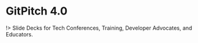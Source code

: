 # GitPitch 4.0

!> Slide Decks for Tech Conferences, Training, Developer Advocates, and Educators.

